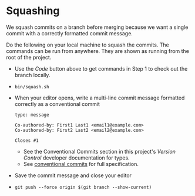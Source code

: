# Squashing

We squash commits on a branch before merging because we want a single commit with a correctly formatted commit message.

Do the following on your local machine to squash the commits. The commands can be run from anywhere. They are shown as running from the root of the project.

- Use the *Code* button above to get commands in Step 1 to check out the branch locally.
- `bin/squash.sh`
- When your editor opens, write a multi-line commit message formatted correctly as a conventional commit 

    ```text
    type: message

    Co-authored-by: First1 Last1 <email1@example.com>
    Co-authored-by: First2 Last2 <email2@example.com>

    Closes #1
    ```

  - See the Conventional Commits section in this project's *Version Control* developer documentation for types.
  - See [conventional commits](https://www.conventionalcommits.org/en/v1.0.0/#summary) for full specification.

- Save the commit message and close your editor

- `git push --force origin $(git branch --show-current)`
